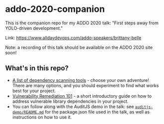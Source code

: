 # addo-2020-companion
This is the companion repo for my ADDO 2020 talk: "First steps away from YOLO-driven development."

Link: https://www.alldaydevops.com/addo-speakers/brittany-belle

Note: a recording of this talk should be available on the ADDO 2020 site soon!

## What's in this repo?

* [A list of dependency scanning tools](tools.md) - choose your own adventure! There are many options, and you should
 experiment to find what works best for your project.
* [Vulnerability Remediation 101](remediation101.md) - a short introductory guide on how to address vulnerable
 library dependencies in your project.
* You can follow along with the AuditJS demo in the talk: see [`auditjs-demo/README.md`](auditjs-demo/README.md) for
 the package.json file used in the talk, as well as instructions on how to use it.
